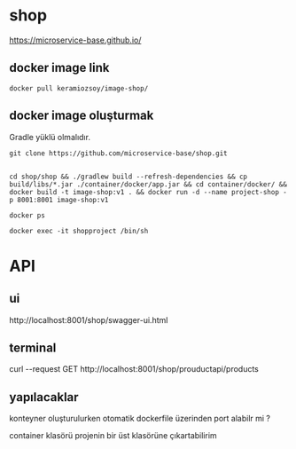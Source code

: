 # shop

https://microservice-base.github.io/


## docker image link
```
docker pull keramiozsoy/image-shop/
```

## docker image oluşturmak

Gradle yüklü olmalıdır.
```
git clone https://github.com/microservice-base/shop.git


cd shop/shop && ./gradlew build --refresh-dependencies && cp build/libs/*.jar ./container/docker/app.jar && cd container/docker/ && docker build -t image-shop:v1 . && docker run -d --name project-shop -p 8001:8001 image-shop:v1

docker ps

docker exec -it shopproject /bin/sh

```

# API

## ui

http://localhost:8001/shop/swagger-ui.html

## terminal

curl --request GET http://localhost:8001/shop/prouductapi/products


## yapılacaklar
konteyner oluşturulurken otomatik dockerfile üzerinden port alabilr mi ?

container klasörü projenin bir üst klasörüne çıkartabilirim
